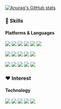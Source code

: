 [![Anurag's GitHub stats](https://github-readme-stats-git-masterrstaa-rickstaa.vercel.app/api?username=Pensive-dev)](https://github.com/anuraghazra/github-readme-stats)

### 💪 Skills
#### Platforms & Languages
<p>
  <img src="https://img.shields.io/badge/c%23-blueviolet?style=flat-square&logo=csharp&logoColor=white"/>
  <img src="https://img.shields.io/badge/-AR-9cf"/>
  <img src="https://img.shields.io/badge/-VR-orange"/>
  <img src="https://img.shields.io/badge/-Andorid-brightgreen?style=flat-square&logo=android&logoColor=white"/>
  <img src="https://img.shields.io/badge/XR-Hololens-blue"/>
  <img src="https://img.shields.io/badge/-Windows-blue?style=flat-square&logo=windows&logoColor=white"/>
</p>
<p>
  <img src="https://img.shields.io/badge/VR-PicoVR-%23000000"/>
  <img src="https://img.shields.io/badge/VR-GearVR-%23091b3b"/>
  <img src="https://img.shields.io/badge/CardboardVR-%23f7991e?style=flat-square&logo=googlecardboard&logoColor=white"/>
  <img src="https://img.shields.io/badge/Odyssey%20VR-%23050147"/>
  <img src="https://img.shields.io/badge/AR-ARCORE-%23dba1ff"/>
</p>
<p>
  <img src="https://img.shields.io/badge/-visualstudio-%235C2D91?style=flat-square&logo=visualstudio&logoColor=white"/>
  <img src="https://img.shields.io/badge/-Unity-lightgrey?style=flat-square&logo=unity&logoColor=black"/>
  <img src="https://img.shields.io/badge/-Unreal-lightgrey?style=flat-square&logo=unrealengine&logoColor=black"/>
  <img src="https://img.shields.io/badge/-Github-inactive?style=flat-square&logo=github&logoColor=black"/>
  <img src="https://img.shields.io/badge/-TortoiseSVN-%231287B1"/>
</p>


### ❤️ Interest
#### Technology
<p>
  <img src="https://img.shields.io/badge/-Test%20Automation-%23ff7e70"/>
  <img src="https://img.shields.io/badge/-TDD-%23f55f8a"/>
  <img src="https://img.shields.io/badge/-ERP-%23e2e1e3"/>
  <img src="https://img.shields.io/badge/-editor-%239ccbdb"/>
  <img src="https://img.shields.io/badge/-Module-%23bebdbf"/>
</p>
